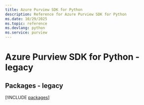```yaml
---
title: Azure Purview SDK for Python
description: Reference for Azure Purview SDK for Python
ms.date: 10/29/2025
ms.topic: reference
ms.devlang: python
ms.service: purview
---
```

# Azure Purview SDK for Python - legacy
## Packages - legacy
[!INCLUDE [packages](purview-index.md)]